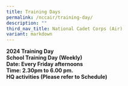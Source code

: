 ```yaml
---
title: Training Days
permalink: /nccair/training-day/
description: ""
third_nav_title: National Cadet Corps (Air)
variant: markdown
---
```

<p><strong>2024 Training Day</strong><br>
<strong>School Training Day (Weekly)</strong><br>
<strong>Date: Every Friday afternoons</strong><br>
<strong>Time: 2.30pm to 6.00 pm.</strong><br>
<strong>HQ activities (Please refer to Schedule)</strong></p>